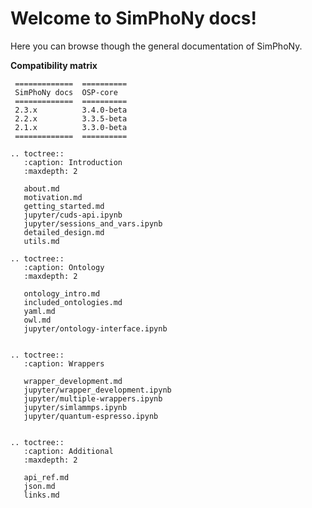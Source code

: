 # Welcome to SimPhoNy docs!
Here you can browse though the general documentation of SimPhoNy.

**Compatibility matrix**

```eval_rst
 =============  ==========
 SimPhoNy docs  OSP-core  
 =============  ==========
 2.3.x          3.4.0-beta
 2.2.x          3.3.5-beta
 2.1.x          3.3.0-beta
 =============  ==========
```

```eval_rst
.. toctree::
   :caption: Introduction
   :maxdepth: 2

   about.md
   motivation.md
   getting_started.md
   jupyter/cuds-api.ipynb
   jupyter/sessions_and_vars.ipynb
   detailed_design.md
   utils.md

.. toctree::
   :caption: Ontology
   :maxdepth: 2

   ontology_intro.md
   included_ontologies.md
   yaml.md
   owl.md
   jupyter/ontology-interface.ipynb


.. toctree::
   :caption: Wrappers

   wrapper_development.md
   jupyter/wrapper_development.ipynb
   jupyter/multiple-wrappers.ipynb
   jupyter/simlammps.ipynb
   jupyter/quantum-espresso.ipynb


.. toctree::
   :caption: Additional
   :maxdepth: 2

   api_ref.md
   json.md
   links.md

```
